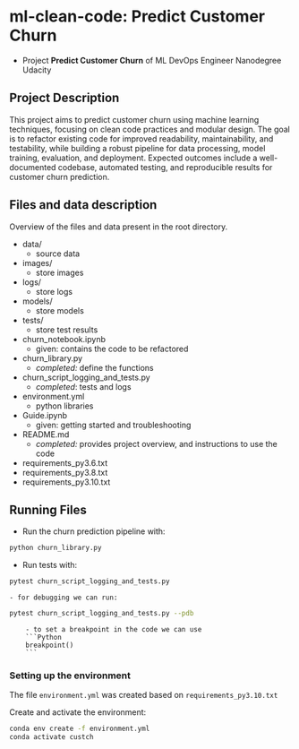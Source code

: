 # ml-clean-code: Predict Customer Churn

- Project **Predict Customer Churn** of ML DevOps Engineer Nanodegree Udacity

## Project Description
This project aims to predict customer churn using machine learning techniques, focusing on clean code practices and modular design. The goal is to refactor existing code for improved readability, maintainability, and testability, while building a robust pipeline for data processing, model training, evaluation, and deployment. Expected outcomes include a well-documented codebase, automated testing, and reproducible results for customer churn prediction.

## Files and data description
Overview of the files and data present in the root directory. 

- data/
    - source data
- images/
    - store images
- logs/
    - store logs
- models/
    - store models
- tests/
    - store test results
- churn_notebook.ipynb
    - given: contains the code to be refactored
- churn_library.py
    - _completed:_ define the functions
- churn_script_logging_and_tests.py
    - _completed_: tests and logs
- environment.yml
    - python libraries
- Guide.ipynb
    - given: getting started and troubleshooting
- README.md
    - _completed:_ provides project overview, and instructions to use the code
- requirements_py3.6.txt
- requirements_py3.8.txt
- requirements_py3.10.txt

## Running Files

- Run the churn prediction pipeline with:
```Bash
python churn_library.py
``` 

- Run tests with: 
```Bash
pytest churn_script_logging_and_tests.py
``` 
    - for debugging we can run:
```Bash
pytest churn_script_logging_and_tests.py --pdb
```        
        - to set a breakpoint in the code we can use
        ```Python
        breakpoint()
        ```
    

### Setting up the environment
The file `environment.yml` was created based on `requirements_py3.10.txt`

Create and activate the environment:
```bash
conda env create -f environment.yml
conda activate custch
```

